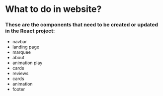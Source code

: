 # What to do in website?
### These are the components that need to be created or updated in the React project:
- navbar
- landing page
- marquee
- about 
- animation play
- cards 
- reviews
- cards 
- animation
- footer